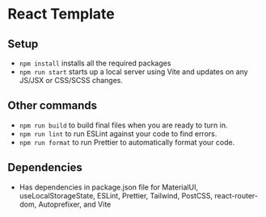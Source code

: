 # React Template

## Setup

- `npm install` installs all the required packages
- `npm run start` starts up a local server using Vite and updates on any JS/JSX or CSS/SCSS changes.

## Other commands

- `npm run build` to build final files when you are ready to turn in.
- `npm run lint` to run ESLint against your code to find errors.
- `npm run format` to run Prettier to automatically format your code.

## Dependencies

- Has dependencies in package.json file for MaterialUI, useLocalStorageState, ESLint, Prettier, Tailwind, PostCSS, react-router-dom, Autoprefixer, and Vite